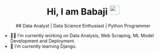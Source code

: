 
<p align="center"> <h1 align="center"> Hi, I am Babaji <img src="https://raw.githubusercontent.com/iampavangandhi/iampavangandhi/master/gifs/Hi.gif" width="30px"></h1> </p>
<p align="center">
## Data Analyst | Data Science Enthusiast | Python Programmer

- 👨‍💻 I’m currently working on Data Analysis, Web Scraping, ML Model Development and Deployment.
- 🌱 I’m currently learning Django.
